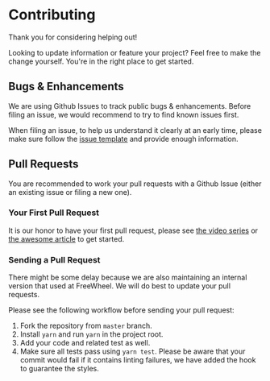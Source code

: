 # Contributing

Thank you for considering helping out!

Looking to update information or feature your project? Feel free to make the change yourself. You're in the right place to get started.

## Bugs & Enhancements

We are using Github Issues to track public bugs & enhancements. Before filing an issue, we would recommend to try to find known issues first.

When filing an issue, to help us understand it clearly at an early time, please make sure follow the [issue template](.github/ISSUE_TEMPLATE.md) and provide enough information.

## Pull Requests

You are recommended to work your pull requests with a Github Issue (either an existing issue or filing a new one).

### Your First Pull Request

It is our honor to have your first pull request, please see [the video series](https://egghead.io/series/how-to-contribute-to-an-open-source-project-on-github) or [the awesome article](http://gun.io/blog/how-to-github-fork-branch-and-pull-request/) to get started.

### Sending a Pull Request

There might be some delay because we are also maintaining an internal version that used at FreeWheel. We will do best to update your pull requests.

Please see the following workflow before sending your pull request:

1. Fork the repository from `master` branch.
2. Install `yarn` and run `yarn` in the project root.
3. Add your code and related test as well.
4. Make sure all tests pass using `yarn test`. Please be aware that your commit would fail if it contains linting failures, we have added the hook to guarantee the styles.
